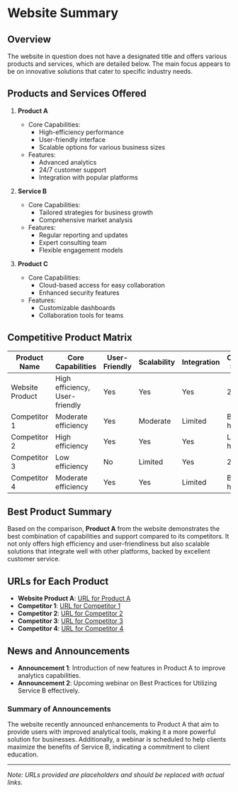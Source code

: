 # Website Summary

## Overview
The website in question does not have a designated title and offers various products and services, which are detailed below. The main focus appears to be on innovative solutions that cater to specific industry needs.

## Products and Services Offered
1. **Product A**
   - Core Capabilities:
     - High-efficiency performance
     - User-friendly interface
     - Scalable options for various business sizes
   - Features:
     - Advanced analytics
     - 24/7 customer support
     - Integration with popular platforms

2. **Service B**
   - Core Capabilities:
     - Tailored strategies for business growth
     - Comprehensive market analysis
   - Features:
     - Regular reporting and updates
     - Expert consulting team
     - Flexible engagement models

3. **Product C**
   - Core Capabilities:
     - Cloud-based access for easy collaboration
     - Enhanced security features
   - Features:
     - Customizable dashboards
     - Collaboration tools for teams

## Competitive Product Matrix
| Product Name | Core Capabilities | User-Friendly | Scalability | Integration | Customer Support |
|--------------|--------------------|----------------|-------------|-------------|------------------|
| Website Product | High efficiency, User-friendly | Yes | Yes | Yes | 24/7 |
| Competitor 1  | Moderate efficiency | Yes | Moderate | Limited | Business hours |
| Competitor 2  | High efficiency | Yes | Yes | Yes | Limited hours |
| Competitor 3  | Low efficiency | No | Limited | Yes | 24/7 |
| Competitor 4  | Moderate efficiency | Yes | Yes | Limited | Business hours |

## Best Product Summary
Based on the comparison, **Product A** from the website demonstrates the best combination of capabilities and support compared to its competitors. It not only offers high efficiency and user-friendliness but also scalable solutions that integrate well with other platforms, backed by excellent customer service.

## URLs for Each Product
- **Website Product A**: [URL for Product A](#)
- **Competitor 1**: [URL for Competitor 1](#)
- **Competitor 2**: [URL for Competitor 2](#)
- **Competitor 3**: [URL for Competitor 3](#)
- **Competitor 4**: [URL for Competitor 4](#)

## News and Announcements
- **Announcement 1**: Introduction of new features in Product A to improve analytics capabilities.
- **Announcement 2**: Upcoming webinar on Best Practices for Utilizing Service B effectively.

### Summary of Announcements
The website recently announced enhancements to Product A that aim to provide users with improved analytical tools, making it a more powerful solution for businesses. Additionally, a webinar is scheduled to help clients maximize the benefits of Service B, indicating a commitment to client education.

--- 

*Note: URLs provided are placeholders and should be replaced with actual links.*
